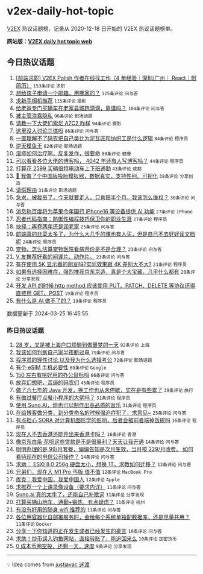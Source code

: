 # v2ex-daily-hot-topic

[V2EX](https://www.v2ex.com/) 热议话题榜，记录从 2020-12-18 日开始的 V2EX 热议话题榜单。

**网站版：[V2EX daily hot topic web](https://boojack.github.io/v2ex-daily-hot-topic-web/)**

## 今日热议话题

<!-- TODAY BEGIN -->

1. [[前端求职] V2EX Polish 作者在线找工作（4 年经验｜深圳/广州｜ React｜附简历）](https://www.v2ex.com/t/1026619) `153条评论` `求职`
1. [想给孩子申请一个邮箱，用哪家的？](https://www.v2ex.com/t/1026640) `125条评论` `问与答`
1. [求新手相机推荐](https://www.v2ex.com/t/1026625) `115条评论` `摄影`
1. [给老爸专门买辆车在老家县城跑滴滴，靠谱吗？](https://www.v2ex.com/t/1026634) `104条评论` `问与答`
1. [被主管泄露隐私](https://www.v2ex.com/t/1026637) `96条评论` `职场话题`
1. [请教一下大佬们索尼 A7C2 咋样](https://www.v2ex.com/t/1026633) `94条评论` `摄影`
1. [这里没人讨论三体吗](https://www.v2ex.com/t/1026641) `86条评论` `问与答`
1. [一直理解不了码农把自己类比为泥瓦匠和纺织工是什么逻辑](https://www.v2ex.com/t/1026744) `84条评论` `程序员`
1. [逆天摸鱼王](https://www.v2ex.com/t/1026700) `82条评论` `职场话题`
1. [湿疹如何治疗啊，反复发作，很要命](https://www.v2ex.com/t/1026646) `80条评论` `健康`
1. [可以看看各位大佬的博客吗， 4042 年还有人写博客吗？](https://www.v2ex.com/t/1026924) `44条评论` `程序员`
1. [打算花 2599 买辆倍特电动车上下班通勤](https://www.v2ex.com/t/1026814) `43条评论` `成都`
1. [🥕 我做了个中国版投胎模拟器，数据真实，支持性别、可视化](https://www.v2ex.com/t/1026789) `38条评论` `分享创造`
1. [请假理由](https://www.v2ex.com/t/1026657) `31条评论` `职场话题`
1. [急求，被裁员了，今天就要走人，只肯赔半个月，我该怎么维权？](https://www.v2ex.com/t/1026815) `30条评论` `问与答`
1. [消息称百度将为苹果今年国行 iPhone16 等设备提供 AI 功能](https://www.v2ex.com/t/1026720) `27条评论` `iPhone`
1. [忍者代码指南：防御性编程技巧保卫你的职业生涯](https://www.v2ex.com/t/1026629) `27条评论` `程序员`
1. [抉择：再卷两年还是润老家](https://www.v2ex.com/t/1026875) `25条评论` `问与答`
1. [前端真的韭菜太多了，为什么大几千的课也有人买，但是自己不去好好读文档呢](https://www.v2ex.com/t/1026780) `24条评论` `程序员`
1. [宠物，怎么估算宠物医院看病开价是不是合理？](https://www.v2ex.com/t/1026796) `23条评论` `问与答`
1. [V 友推荐好看的间谍片、动作片。](https://www.v2ex.com/t/1026775) `23条评论` `问与答`
1. [有在使用 5K 显示器的朋友吗?实际效果跟 4K 差别大不大?](https://www.v2ex.com/t/1026636) `21条评论` `程序员`
1. [如果有选择困难症，强烈推荐京东京造，真是个大宝藏，几乎什么都有](https://www.v2ex.com/t/1026779) `20条评论` `分享发现`
1. [开发 API 的时候 http method 应该使用 PUT、PATCH、DELETE 等协议还得直接用 GET、POST](https://www.v2ex.com/t/1026944) `19条评论` `程序员`
1. [有什么是 AI 做不了的？](https://www.v2ex.com/t/1026773) `19条评论` `程序员`

数据更新于 2024-03-25 16:45:55

<!-- TODAY END -->

### 昨日热议话题

<!-- YESTERDAY BEGIN -->

1. [28 岁，又是被上海户口烦恼到做噩梦的一天](https://www.v2ex.com/t/1026490) `92条评论` `上海`
1. [我该如何判断自己家半夜断过电](https://www.v2ex.com/t/1026489) `79条评论` `问与答`
1. [程序员的理性讨论,以及我为什么选择考公](https://www.v2ex.com/t/1026475) `72条评论` `职场话题`
1. [有个 eSIM 手机必要性](https://www.v2ex.com/t/1026440) `69条评论` `Google`
1. [150 左右有啥好用的办公鼠标吗](https://www.v2ex.com/t/1026441) `66条评论` `问与答`
1. [放弃幻想吧，苦逼的码农们](https://www.v2ex.com/t/1026580) `45条评论` `程序员`
1. [做了六七年的 Java 开发，换工作也从未停歇，实在是有些累了](https://www.v2ex.com/t/1026492) `39条评论` `旅行`
1. [有做过餐厅点餐小程序的大佬吗？](https://www.v2ex.com/t/1026469) `31条评论` `程序员`
1. [使用 Suno.AI，你也可以制作出高品质的音乐](https://www.v2ex.com/t/1026471) `31条评论` `程序员`
1. [在给博客做分类，到分类命名的时候强迫症犯了，求意见~](https://www.v2ex.com/t/1026477) `25条评论` `问与答`
1. [有点担心 SORA 对计算机图形学的影响，后者会被前者端掉饭碗吗](https://www.v2ex.com/t/1026495) `16条评论` `程序员`
1. [现在人不去香港还能开出来香港卡吗？](https://www.v2ex.com/t/1026468) `16条评论` `香港`
1. [像京东白条 花呗这些贷款是不是很暴利？天天让我开通](https://www.v2ex.com/t/1026531) `14条评论` `问与答`
1. [明明办理的是 99/月套餐，偏偏告知是次月生效，当月按 229/月收费。 如何看待现在的电信公司操作？](https://www.v2ex.com/t/1026485) `14条评论` `问与答`
1. [求助： ESXI 8.0 256g 硬盘太小，想换 1T，求教如何迁移？](https://www.v2ex.com/t/1026503) `13条评论` `问与答`
1. [兄弟们，现在入 M1 Pro 丐版 值不值](https://www.v2ex.com/t/1026506) `12条评论` `MacBook Pro`
1. [库克：我爱中国，我爱中国人](https://www.v2ex.com/t/1026527) `12条评论` `Apple`
1. [求推荐一个上课录像设备（要求内详）](https://www.v2ex.com/t/1026565) `11条评论` `问与答`
1. [Suno.ai 真的太牛了，还能自己补歌词](https://www.v2ex.com/t/1026560) `11条评论` `分享发现`
1. [打算买辆山地车，通勤+锻炼，有点疑虑？](https://www.v2ex.com/t/1026535) `11条评论` `杭州`
1. [有没有好用的随身 wifi 推荐的](https://www.v2ex.com/t/1026472) `11条评论` `问与答`
1. [各位用容器化自部署服务时，会给每个系统单独配数据库，还是尽量共用？](https://www.v2ex.com/t/1026456) `11条评论` `Docker`
1. [分享一下你知道的正在发生或者已经发生的豪言](https://www.v2ex.com/t/1026594) `10条评论` `问与答`
1. [求助！炒币误入钓鱼网站，直接转账了，能追回来么](https://www.v2ex.com/t/1026540) `10条评论` `加密货币`
1. [0 成本币圈空投，还剩一天，速度](https://www.v2ex.com/t/1026604) `9条评论` `分享发现`

<!-- YESTERDAY END -->

---

💡 Idea comes from [justjavac 迷渡](https://github.com/justjavac/)

